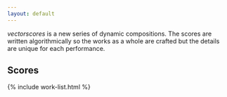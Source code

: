 ```yaml
---
layout: default
---
```

<span class="vectorscores">*vectorscores*</span> is a new series of dynamic compositions. The scores are written algorithmically so the works as a whole are crafted but the details are unique for each performance.

## Scores

{% include work-list.html %}
